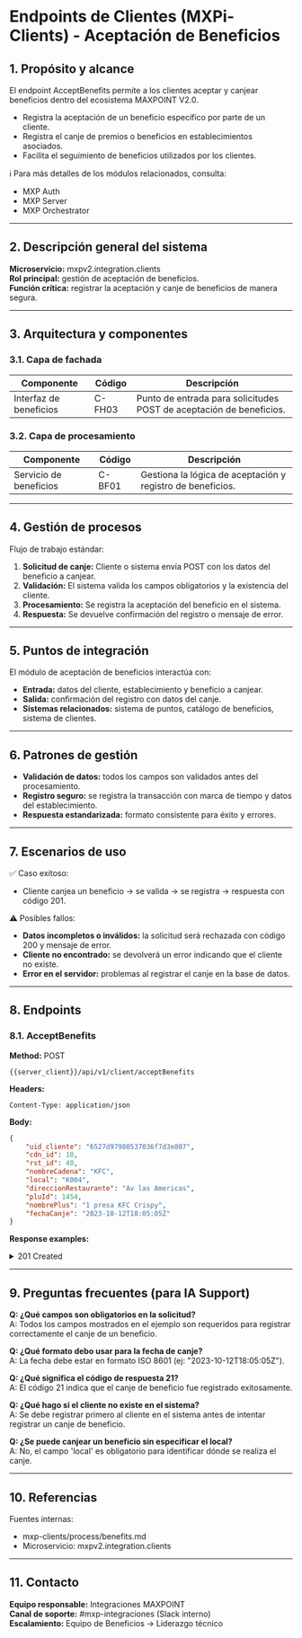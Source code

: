 # Endpoints de Clientes (MXPi-Clients) - Aceptación de Beneficios

## 1. Propósito y alcance

El endpoint AcceptBenefits permite a los clientes aceptar y canjear beneficios dentro del ecosistema MAXPOINT V2.0.

* Registra la aceptación de un beneficio específico por parte de un cliente.
* Registra el canje de premios o beneficios en establecimientos asociados.
* Facilita el seguimiento de beneficios utilizados por los clientes.

ℹ️ Para más detalles de los módulos relacionados, consulta:

* MXP Auth  
* MXP Server  
* MXP Orchestrator  

---

## 2. Descripción general del sistema

**Microservicio:** mxpv2.integration.clients  
**Rol principal:** gestión de aceptación de beneficios.  
**Función crítica:** registrar la aceptación y canje de beneficios de manera segura.  

---

## 3. Arquitectura y componentes

### 3.1. Capa de fachada

| Componente               | Código | Descripción                                                                 |
|--------------------------|--------|-----------------------------------------------------------------------------|
| Interfaz de beneficios  | C-FH03 | Punto de entrada para solicitudes POST de aceptación de beneficios.         |

### 3.2. Capa de procesamiento

| Componente              | Código | Descripción                                                                 |
|-------------------------|--------|-----------------------------------------------------------------------------|
| Servicio de beneficios  | C-BF01 | Gestiona la lógica de aceptación y registro de beneficios.                 |

---

## 4. Gestión de procesos

Flujo de trabajo estándar:

1. **Solicitud de canje:** Cliente o sistema envía POST con los datos del beneficio a canjear.  
2. **Validación:** El sistema valida los campos obligatorios y la existencia del cliente.  
3. **Procesamiento:** Se registra la aceptación del beneficio en el sistema.  
4. **Respuesta:** Se devuelve confirmación del registro o mensaje de error.  

---

## 5. Puntos de integración

El módulo de aceptación de beneficios interactúa con:

* **Entrada:** datos del cliente, establecimiento y beneficio a canjear.  
* **Salida:** confirmación del registro con datos del canje.  
* **Sistemas relacionados:** sistema de puntos, catálogo de beneficios, sistema de clientes.  

---

## 6. Patrones de gestión

* **Validación de datos:** todos los campos son validados antes del procesamiento.  
* **Registro seguro:** se registra la transacción con marca de tiempo y datos del establecimiento.  
* **Respuesta estandarizada:** formato consistente para éxito y errores.  

---

## 7. Escenarios de uso

✅ Caso exitoso:  
* Cliente canjea un beneficio → se valida → se registra → respuesta con código 201.  

⚠️ Posibles fallos:  
* **Datos incompletos o inválidos:** la solicitud será rechazada con código 200 y mensaje de error.  
* **Cliente no encontrado:** se devolverá un error indicando que el cliente no existe.  
* **Error en el servidor:** problemas al registrar el canje en la base de datos.  

---

## 8. Endpoints

### 8.1. AcceptBenefits

**Method:** POST  

```
{{server_client}}/api/v1/client/acceptBenefits
```

**Headers:**
```
Content-Type: application/json
```

**Body:**
```json
{
    "uid_cliente": "6527d97980537036f7d3e807",
    "cdn_id": 10,
    "rst_id": 40,
    "nombreCadena": "KFC",
    "local": "K004",
    "direccionRestaurante": "Av las Americas",
    "pluId": 1454,
    "nombrePlus": "1 presa KFC Crispy",
    "fechaCanje": "2023-10-12T18:05:05Z"
}
```

**Response examples:**  

<details>
<summary>201 Created</summary>

```json
{
    "code": 21,
    "messages": [
        "Creado Correctamente"
    ],
    "data": {
        "id": "23452343-234324-2344jsdhfurjfdh",
        "uid_cliente": "6527d97980537036f7d3e807",
        "cdn_id": 10,
        "rst_id": 40,
        "nombreCadena": "KFC",
        "local": "K004",
        "direccionRestaurante": "Av las Americas",
        "pluId": 1454,
        "nombrePlus": "1 presa KFC Crispy",
        "fechaCanje": "2023-10-12T18:05:05Z"
    }
}
```
</details>

---

## 9. Preguntas frecuentes (para IA Support)

**Q: ¿Qué campos son obligatorios en la solicitud?**  
A: Todos los campos mostrados en el ejemplo son requeridos para registrar correctamente el canje de un beneficio.

**Q: ¿Qué formato debo usar para la fecha de canje?**  
A: La fecha debe estar en formato ISO 8601 (ej: "2023-10-12T18:05:05Z").

**Q: ¿Qué significa el código de respuesta 21?**  
A: El código 21 indica que el canje de beneficio fue registrado exitosamente.

**Q: ¿Qué hago si el cliente no existe en el sistema?**  
A: Se debe registrar primero al cliente en el sistema antes de intentar registrar un canje de beneficio.

**Q: ¿Se puede canjear un beneficio sin especificar el local?**  
A: No, el campo 'local' es obligatorio para identificar dónde se realiza el canje.

---

## 10. Referencias

Fuentes internas:  

* mxp-clients/process/benefits.md  
* Microservicio: mxpv2.integration.clients  

---

## 11. Contacto

**Equipo responsable:** Integraciones MAXPOINT  
**Canal de soporte:** #mxp-integraciones (Slack interno)  
**Escalamiento:** Equipo de Beneficios → Liderazgo técnico

